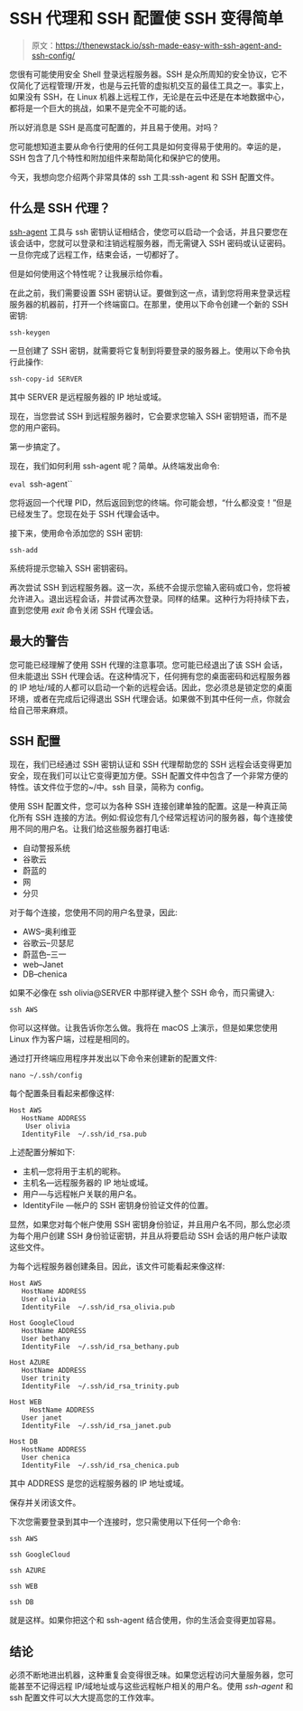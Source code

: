 # SSH 代理和 SSH 配置使 SSH 变得简单

> 原文：<https://thenewstack.io/ssh-made-easy-with-ssh-agent-and-ssh-config/>

您很有可能使用安全 Shell 登录远程服务器。SSH 是众所周知的安全协议，它不仅简化了远程管理/开发，也是与云托管的虚拟机交互的最佳工具之一。事实上，如果没有 SSH，在 Linux 机器上远程工作，无论是在云中还是在本地数据中心，都将是一个巨大的挑战，如果不是完全不可能的话。

所以好消息是 SSH 是高度可配置的，并且易于使用。对吗？

您可能想知道主要从命令行使用的任何工具是如何变得易于使用的。幸运的是，SSH 包含了几个特性和附加组件来帮助简化和保护它的使用。

今天，我想向您介绍两个非常具体的 ssh 工具:ssh-agent 和 SSH 配置文件。

## 什么是 SSH 代理？

[ssh-agent](https://linux.die.net/man/1/ssh-agent) 工具与 ssh 密钥认证相结合，使您可以启动一个会话，并且只要您在该会话中，您就可以登录和注销远程服务器，而无需键入 SSH 密码或认证密码。一旦你完成了远程工作，结束会话，一切都好了。

但是如何使用这个特性呢？让我展示给你看。

在此之前，我们需要设置 SSH 密钥认证。要做到这一点，请到您将用来登录远程服务器的机器前，打开一个终端窗口。在那里，使用以下命令创建一个新的 SSH 密钥:

`ssh-keygen`

一旦创建了 SSH 密钥，就需要将它复制到将要登录的服务器上。使用以下命令执行此操作:

`ssh-copy-id SERVER`

其中 SERVER 是远程服务器的 IP 地址或域。

现在，当您尝试 SSH 到远程服务器时，它会要求您输入 SSH 密钥短语，而不是您的用户密码。

第一步搞定了。

现在，我们如何利用 ssh-agent 呢？简单。从终端发出命令:

`eval `ssh-agent``

您将返回一个代理 PID，然后返回到您的终端。你可能会想，“什么都没变！”但是已经发生了。您现在处于 SSH 代理会话中。

接下来，使用命令添加您的 SSH 密钥:

`ssh-add`

系统将提示您输入 SSH 密钥密码。

再次尝试 SSH 到远程服务器。这一次，系统不会提示您输入密码或口令，您将被允许进入。退出远程会话，并尝试再次登录。同样的结果。这种行为将持续下去，直到您使用 *exit* 命令关闭 SSH 代理会话。

## 最大的警告

您可能已经理解了使用 SSH 代理的注意事项。您可能已经退出了该 SSH 会话，但未能退出 SSH 代理会话。在这种情况下，任何拥有您的桌面密码和远程服务器的 IP 地址/域的人都可以启动一个新的远程会话。因此，您必须总是锁定您的桌面环境，或者在完成后记得退出 SSH 代理会话。如果做不到其中任何一点，你就会给自己带来麻烦。

## SSH 配置

现在，我们已经通过 SSH 密钥认证和 SSH 代理帮助您的 SSH 远程会话变得更加安全，现在我们可以让它变得更加方便。SSH 配置文件中包含了一个非常方便的特性。该文件位于您的~/中。ssh 目录，简称为 config。

使用 SSH 配置文件，您可以为各种 SSH 连接创建单独的配置。这是一种真正简化所有 SSH 连接的方法。例如:假设您有几个经常远程访问的服务器，每个连接使用不同的用户名。让我们给这些服务器打电话:

*   自动警报系统
*   谷歌云
*   蔚蓝的
*   网
*   分贝

对于每个连接，您使用不同的用户名登录，因此:

*   AWS–奥利维亚
*   谷歌云–贝瑟尼
*   蔚蓝色–三一
*   web–Janet
*   DB–chenica

如果不必像在 ssh olivia@SERVER 中那样键入整个 SSH 命令，而只需键入:

`ssh AWS`

你可以这样做。让我告诉你怎么做。我将在 macOS 上演示，但是如果您使用 Linux 作为客户端，过程是相同的。

通过打开终端应用程序并发出以下命令来创建新的配置文件:

`nano ~/.ssh/config`

每个配置条目看起来都像这样:

```
Host AWS
   HostName ADDRESS
    User olivia
   IdentityFile  ~/.ssh/id_rsa.pub

```

上述配置分解如下:

*   主机—您将用于主机的昵称。
*   主机名—远程服务器的 IP 地址或域。
*   用户—与远程帐户关联的用户名。
*   IdentityFile —帐户的 SSH 密钥身份验证文件的位置。

显然，如果您对每个帐户使用 SSH 密钥身份验证，并且用户名不同，那么您必须为每个用户创建 SSH 身份验证密钥，并且从将要启动 SSH 会话的用户帐户读取这些文件。

为每个远程服务器创建条目。因此，该文件可能看起来像这样:

```
Host AWS
   HostName ADDRESS
   User olivia
   IdentityFile  ~/.ssh/id_rsa_olivia.pub

Host GoogleCloud
   HostName ADDRESS
   User bethany
   IdentityFile  ~/.ssh/id_rsa_bethany.pub

Host AZURE
   HostName ADDRESS
   User trinity
   IdentityFile  ~/.ssh/id_rsa_trinity.pub

Host WEB
     HostName ADDRESS
   User janet
   IdentityFile  ~/.ssh/id_rsa_janet.pub

Host DB
   HostName ADDRESS
   User chenica
   IdentityFile  ~/.ssh/id_rsa_chenica.pub

```

其中 ADDRESS 是您的远程服务器的 IP 地址或域。

保存并关闭该文件。

下次您需要登录到其中一个连接时，您只需使用以下任何一个命令:

`ssh AWS`

`ssh GoogleCloud`

`ssh AZURE`

`ssh WEB`

`ssh DB`

就是这样。如果你把这个和 ssh-agent 结合使用，你的生活会变得更加容易。

## 结论

必须不断地进出机器，这种重复会变得很乏味。如果您远程访问大量服务器，您可能甚至不记得远程 IP/域地址或与这些远程帐户相关的用户名。使用 *ssh-agent* 和 ssh 配置文件可以大大提高您的工作效率。

<svg xmlns:xlink="http://www.w3.org/1999/xlink" viewBox="0 0 68 31" version="1.1"><title>Group</title> <desc>Created with Sketch.</desc></svg>